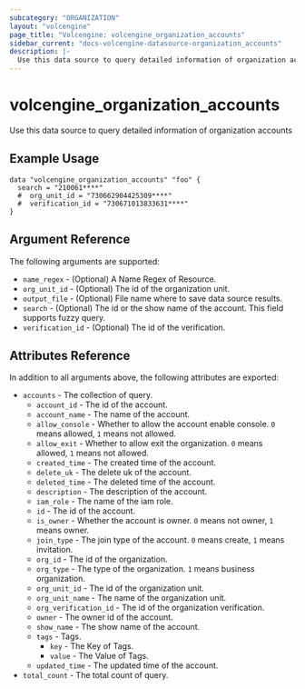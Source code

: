 ```yaml
---
subcategory: "ORGANIZATION"
layout: "volcengine"
page_title: "Volcengine: volcengine_organization_accounts"
sidebar_current: "docs-volcengine-datasource-organization_accounts"
description: |-
  Use this data source to query detailed information of organization accounts
---
```

# volcengine_organization_accounts
Use this data source to query detailed information of organization accounts
## Example Usage
```hcl
data "volcengine_organization_accounts" "foo" {
  search = "210061****"
  #  org_unit_id = "730662904425309****"
  #  verification_id = "730671013833631****"
}
```
## Argument Reference
The following arguments are supported:
* `name_regex` - (Optional) A Name Regex of Resource.
* `org_unit_id` - (Optional) The id of the organization unit.
* `output_file` - (Optional) File name where to save data source results.
* `search` - (Optional) The id or the show name of the account. This field supports fuzzy query.
* `verification_id` - (Optional) The id of the verification.

## Attributes Reference
In addition to all arguments above, the following attributes are exported:
* `accounts` - The collection of query.
    * `account_id` - The id of the account.
    * `account_name` - The name of the account.
    * `allow_console` - Whether to allow the account enable console. `0` means allowed, `1` means not allowed.
    * `allow_exit` - Whether to allow exit the organization. `0` means allowed, `1` means not allowed.
    * `created_time` - The created time of the account.
    * `delete_uk` - The delete uk of the account.
    * `deleted_time` - The deleted time of the account.
    * `description` - The description of the account.
    * `iam_role` - The name of the iam role.
    * `id` - The id of the account.
    * `is_owner` - Whether the account is owner. `0` means not owner, `1` means owner.
    * `join_type` - The join type of the account. `0` means create, `1` means invitation.
    * `org_id` - The id of the organization.
    * `org_type` - The type of the organization. `1` means business organization.
    * `org_unit_id` - The id of the organization unit.
    * `org_unit_name` - The name of the organization unit.
    * `org_verification_id` - The id of the organization verification.
    * `owner` - The owner id of the account.
    * `show_name` - The show name of the account.
    * `tags` - Tags.
        * `key` - The Key of Tags.
        * `value` - The Value of Tags.
    * `updated_time` - The updated time of the account.
* `total_count` - The total count of query.


